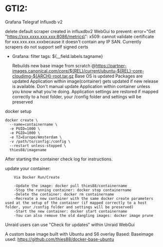 # GTI2:

Grafana
Telegraf
Influxdb v2

delete default scraper created in influxdbv2 WebGui to prevent: error="Get \"https://xxx.xxxx.xxx.xxx:8086/metrics\": x509: cannot validate certificate for xxx.xxx.xxx.xxxbecause it doesn't contain any IP SAN. Currently scrapers do not support self signed certs

- Grafana: filter tags: ${__field.labels.tagname}

    Rebuilds new base image from scratch @https://partner-images.canonical.com/core/${REL}/current/ubuntu-${REL}-core-cloudimg-${ARCH}-root.tar.gz
        Base OS is updated
        Packages are updated
        Application within image(container) gets updated if new release is available.
        Don't manual update Application within container unless you know what you're doing.
        Application settings are restored if mapped correctly to a host folder, your /config folder and settings will be preserved

docker setup

	docker create \
	  --name=containername \
	  -e PUID=1000 \
	  -e PGID=1000 \
	  -e TZ=Europe/Amsterdam \
	  -v /path/to/config:/config \
	  --restart unless-stopped \
	  thies88/imagename

After starting the container check log for instructions.


update your container:

		Via Docker Run/Create

		-Update the image: docker pull thies88/containername
		-Stop the running container: docker stop containername
		-Delete the container: docker rm containername
		-Recreate a new container with the same docker create parameters used at the setup of the container (if mapped correctly to a host folder, your /config folder and settings will be preserved)
		-Start the new container: docker start containername
		-You can also remove the old dangling images: docker image prune

Unraid users can use "Check for updates" within Unraid WebGui

 

A custom base image built with Ubuntu and S6 overlay Based: Baseimage used: https://github.com/thies88/docker-base-ubuntu 
